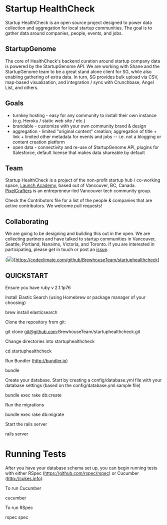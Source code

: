 # Startup HealthCheck

Startup HealthCheck is an open source project designed to power data collection and aggregation for local startup communities. The goal is to gather data around companies, people, events, and jobs.

## StartupGenome

The core of HealthCheck's backend curation around startup company data is powered by the StartupGenome API. We are working with Shane and the StartupGenome team to be a great stand alone client for SG, while also enabling gathering of extra data. In turn, SG provides bulk upload via CSV, map-based visualization, and integration / sync with Crunchbase, Angel List, and others.

## Goals

* turnkey hosting - easy for any community to install their own instance (e.g. Heroku / static web site / etc.)
* brandable - customize with your own community brand & design
* aggregation - limited "original content" creation; aggregation of title + link + limited other metadata for events and jobs -- i.e. not a blogging or content creation platform
* open data - connectivity and re-use of StartupGenome API, plugins for Salesforce, default license that makes data shareable by default


## Team

Startup HealthCheck is a project of the non-profit startup hub / co-working space, [Launch Academy](http://launchacademy.ca/), based out of Vancouver, BC, Canada. [PixelCrafters](http://www.pixelcrafters.ca) is an entrepreneur-led Vancouver tech community group.

Check the Contributors file for a list of the people & companies that are active contributors. We welcome pull requests!

## Collaborating

We are going to be designing and building this out in the open. We are collecting partners and have talked to startup communities in Vancouver, Seattle, Portland, Nanaimo, Victoria, and Toronto. If you are interested in participating, please get in touch or post an [issue](https://github.com/PixelCrafters/StartupHealthCheck/issues).


{<img src="https://codeclimate.com/github/BrewhouseTeam/startuphealthcheck.png" />}[https://codeclimate.com/github/BrewhouseTeam/startuphealthcheck]

## QUICKSTART

Ensure you have ruby v 2.1.1p76

Install Elastic Search (using Homebrew or package manager of your choosing)

  brew install elasticsearch
  

Clone the repository from git:
  
  git clone git@github.com:BrewhouseTeam/startuphealthcheck.git


Change directories into startuphealthcheck

  cd startuphealthcheck
  

Run Bundler (http://bundler.io)
  
  bundle
  

Create your database. Start by creating a config/database.yml file with your database settings (based on the config/database.yml.sample file)

  bundle exec rake db:create
  

Run the migrations
  
  bundle exec rake db:migrate
  

Start the rails server
  
  rails server
  

# Running Tests

  
After you have your database schema set up, you can begin running tests with either RSpec (https://github.com/rspec/rspec) or Cucumber (http://cukes.info).


To run Cucumber

  cucumber


To run RSpec

  rspec spec


